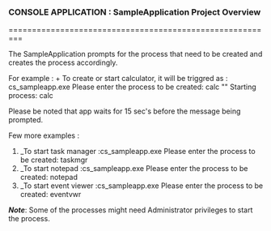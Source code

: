 
### CONSOLE APPLICATION : SampleApplication Project Overview
=========================================================

The SampleApplication prompts for the process that need to be created and creates the process accordingly.

 For example : + To create or start calculator, it will be triggred as : 
 cs_sampleapp.exe
 Please enter the process to be created:
 calc "<Name of the process to create>"
 Starting process: calc
  
Please be noted that app waits for 15 sec's before the message being prompted. 

Few more examples : 
1. _To start task manager :cs_sampleapp.exe
 Please enter the process to be created:
 taskmgr
2. _To start notepad :cs_sampleapp.exe
 Please enter the process to be created:
 notepad
3. _To start event viewer :cs_sampleapp.exe
 Please enter the process to be created:
 eventvwr

_**Note**_: Some of the processes might need Administrator privileges to start the process.